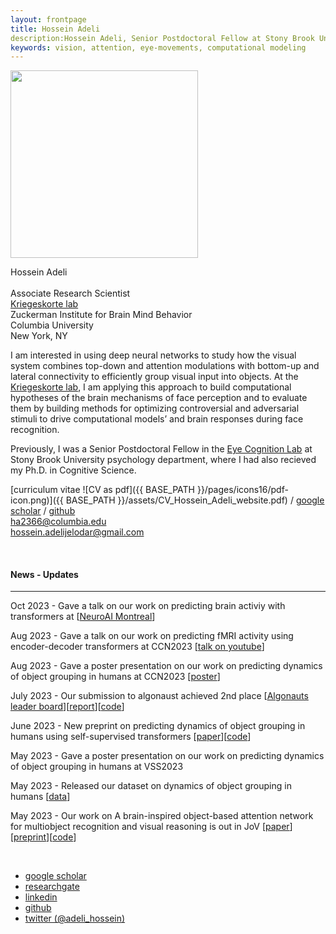 ```yaml
---
layout: frontpage
title: Hossein Adeli
description:Hossein Adeli, Senior Postdoctoral Fellow at Stony Brook University. 
keywords: vision, attention, eye-movements, computational modeling
---
```


<img src="{{ BASE_PATH }}/assets/profile_hossein.png"  width = 300>

Hossein Adeli <br/><br/>
Associate Research Scientist <br/>
[Kriegeskorte lab](https://kriegeskortelab.zuckermaninstitute.columbia.edu/)  <br/>
Zuckerman Institute for Brain Mind Behavior <br/>
Columbia University <br/>
New York, NY <br/>

I am interested in using deep neural networks to study how the visual system combines top-down and attention modulations with bottom-up and lateral connectivity to efficiently group visual input into objects. At the [Kriegeskorte lab](https://kriegeskortelab.zuckermaninstitute.columbia.edu/), I am applying this approach to build computational hypotheses of the brain mechanisms of face perception and to evaluate them by building methods for optimizing controversial and adversarial stimuli to drive computational models’ and brain responses during face recognition.

Previously, I was a Senior Postdoctoral Fellow in the [Eye Cognition Lab](https://you.stonybrook.edu/zelinsky/who-we-are/) at Stony Brook University psychology department, where I had also recieved my Ph.D. in Cognitive Science.  

<!-- My research focuses on using computational and behavioral tools and through collaboration neural recording  to study the relationship between recognition, attention and grouping. -->

[curriculum vitae ![CV as pdf]({{ BASE_PATH }}/pages/icons16/pdf-icon.png)]({{ BASE_PATH }}/assets/CV_Hossein_Adeli_website.pdf) / 
[google scholar](https://scholar.google.com/citations?hl=en&user=EdIFZpQAAAAJ) / 
[github](https://github.com/Hosseinadeli) <br/>
ha2366@columbia.edu<br/>
hossein.adelijelodar@gmail.com<br/>

&nbsp;

#### News - Updates
---

Oct 2023 - Gave a talk on our work on predicting brain activiy with transformers at [[NeuroAI Montreal](https://www.neuroaimontreal.com/)]

Aug 2023 - Gave a talk on our work on predicting fMRI activity using encoder-decoder transformers at CCN2023 [[talk on youtube](https://www.youtube.com/live/9Xh55mcWJeE?si=K_Nqme9OYwBHj8eh&t=2302)]

Aug 2023 - Gave a poster presentation on our work on predicting dynamics of object grouping in humans at CCN2023 [[poster](https://drive.google.com/file/d/1E0P7zs2n1u61J6mOC5ix2PTcBSn_yX7o/view)]

July 2023 - Our submission to algonaust achieved 2nd place  [[Algonauts leader board](http://algonauts.csail.mit.edu/challenge.html)][[report](https://www.biorxiv.org/content/10.1101/2023.08.02.551743v1)][[code](https://github.com/Hosseinadeli/algonauts2023_transformers)]

June 2023 - New preprint on predicting dynamics of object grouping in humans using self-supervised transformers [[paper](https://arxiv.org/abs/2306.00294)][[code](https://github.com/Hosseinadeli/affinity_attention)]

May 2023 - Gave a poster presentation on our work on predicting dynamics of object grouping in humans at VSS2023

May 2023 - Released our dataset on dynamics of object grouping in humans [[data](https://github.com/Hosseinadeli/affinity_attention)]

May 2023 - Our work on A brain-inspired object-based attention network for multiobject recognition and visual reasoning is out in JoV [[paper](https://jov.arvojournals.org/article.aspx?articleid=2785636)][[preprint](https://www.biorxiv.org/content/10.1101/2022.04.02.486850v2.abstract)][[code](https://github.com/Hosseinadeli/OCRA)]


&nbsp;

<div class="navbar">
  <div class="navbar-inner">
      <ul class="nav">
          <!-- <li><a href="{{ BASE_PATH }}/assets/CV_Hossein_Adeli_website.pdf">cv</a></li> -->
          <li><a href="https://scholar.google.com/citations?hl=en&user=EdIFZpQAAAAJ">google scholar</a></li>
          <li><a href="https://www.researchgate.net/profile/Hossein-Adeli">researchgate</a></li>
          <li><a href="https://www.linkedin.com/in/hossein-adeli/">linkedin</a></li>
          <li><a href="https://github.com/Hosseinadeli">github</a></li>
          <li><a href="https://twitter.com/adeli_hossein">twitter (@adeli_hossein)</a></li>
      </ul>
  </div>
</div>
